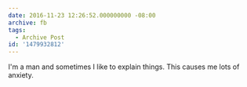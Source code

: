 ```yaml
---
date: 2016-11-23 12:26:52.000000000 -08:00
archive: fb
tags: 
  - Archive Post
id: '1479932812'
---
```


I'm a man and sometimes I like to explain things. This causes me lots of anxiety.
